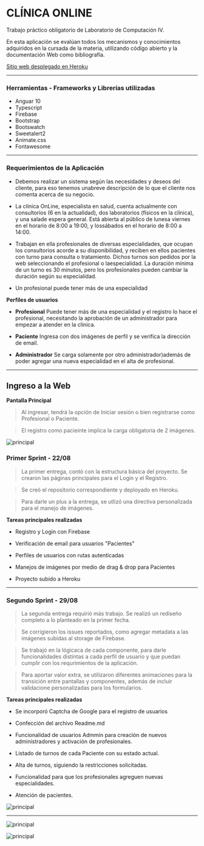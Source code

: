 # **CLÍNICA ONLINE**

Trabajo práctico obligatorio de Laboratorio de Computación IV.

En esta aplicación se evalúan todos los mecanismos y conocimientos adquiridos en la cursada de la materia, utilizando código abierto y la documentación Web como bibliografía.

[Sitio web desplegado en Heroku](https://sebastian-aguirre-clinica.herokuapp.com)

-----

### Herramientas - Frameworks y Librerías utilizadas

* Anguar  10
* Typescript
* Firebase
* Bootstrap
* Bootswatch
* Sweetalert2
* Animate.css
* Fontawesome

----

### Requerimientos de la Aplicación

* Debemos realizar un sistema según las necesidades y deseos del cliente, para eso tenemos unabreve descripción de lo que el cliente nos comenta acerca de su negocio.

* La clínica OnLine, especialista en salud, cuenta actualmente con consultorios (6 en la actualidad), dos laboratorios (físicos en la clínica), y una salade espera general. Está abierta al público de lunesa viernes en el horario de 8:00 a 19:00, y lossábados en el horario de 8:00 a 14:00.

* Trabajan en ella profesionales de diversas especialidades, que ocupan los consultorios acorde a su disponibilidad, y reciben en ellos pacientes con turno para consulta o tratamiento. Dichos turnos son pedidos por la web seleccionando el profesional o laespecialidad. La duración mínima de un turno es 30 minutos, pero los profesionales pueden cambiar la duración según su especialidad. 

* Un profesional puede tener más de una especialidad

**Perfiles de usuarios**

* **Profesional** Puede tener más de una especialidad y el registro lo hace el profesional, necesitando la aprobación de un administrador para empezar a atender en la clinica.

* **Paciente** Ingresa con dos imágenes de perfil y se verifica la dirección de email.

* **Administrador** Se carga solamente por otro administrador)además de poder agregar una nueva especialidad en el alta de profesional.

----
## Ingreso a la Web

**Pantalla Principal**
>Al ingresar, tendrá la opción de Iniciar sesión o bien registrarse como Profesional o Paciente.

>El registro como pacieinte implica la carga obligatoria de 2 imágenes.

![principal](https://firebasestorage.googleapis.com/v0/b/clinica-online-3b015.appspot.com/o/readme%2Flogin.gif?alt=media&token=56c99767-e7f7-45a4-887b-b6f63ed196a9)


### Primer Sprint - 22/08

> La primer entrega, contó con la estructura básica del proyecto. Se crearon las páginas principales para el Login y el Registro.

> Se creó el repositorio correspondiente y deployado en Heroku.

> Para darle un plus a la entrega, se utlizó una directiva personalizada para el manejo de imágenes.

**Tareas principales realizadas**

* Registro y Login con Firebase

* Verificación de email para usuarios "Pacientes"

* Perfiles de usuarios con rutas autenticadas

* Manejos de imágenes por medio de drag & drop para  Pacientes

* Proyecto subido a Heroku

----

### Segundo Sprint - 29/08

> La segunda entrega requirió más trabajo. Se realizó un rediseño completo a lo planteado en la primer fecha.

> Se corrigieron los issues reportados, como agregar metadata a las imágenes subidas al storage de Firebase.

> Se trabajó en la lógicaca de cada componente, para darle funcionalidades distintas a cada perfil de usuario y que puedan cumplir con los requrimientos de la aplicación.

> Para aportar valor extra, se utilizaron diferentes animaciones para la transición entre pantallas y componentes, además de incluir validacione personalizadas para los formularios.

**Tareas principales realizadas**

* Se incorporó Captcha de Google para el registro de usuarios

* Confección del archivo Readme.md

* Funcionalidad de usuarios Admmin para creación de nuevos administradores y activación de profesionales.

* Listado de turnos de cada Paciente con su estado actual.

* Alta de turnos, siguiendo la restricciones solicitadas.

* Funcionalidad para que los profesionales agreguen nuevas especialidades.

* Atención de pacientes.

![principal](https://firebasestorage.googleapis.com/v0/b/clinica-online-3b015.appspot.com/o/readme%2Fusers.gif?alt=media&token=18164e1d-c3d8-4790-96c4-329afe442917)

----

![principal](https://firebasestorage.googleapis.com/v0/b/clinica-online-3b015.appspot.com/o/readme%2Fturnos.gif?alt=media&token=59d0e518-eeba-4b21-9bcb-c1e10fda16db)

![principal](https://firebasestorage.googleapis.com/v0/b/clinica-online-3b015.appspot.com/o/readme%2Fprof-turno.gif?alt=media&token=622d40eb-8a35-425a-9d06-17768cf03e0c)